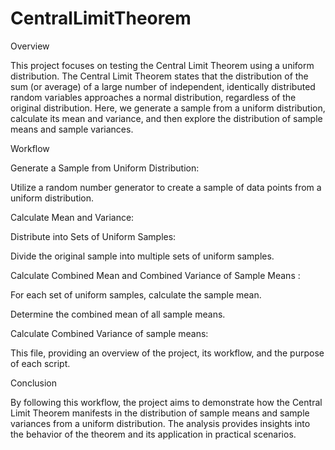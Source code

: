 # CentralLimitTheorem

Overview


This project focuses on testing the Central Limit Theorem using a uniform distribution. The Central Limit Theorem states that the distribution of the sum (or average) of a large number of independent, identically distributed random variables approaches a normal distribution, regardless of the original distribution. Here, we generate a sample from a uniform distribution, calculate its mean and variance, and then explore the distribution of sample means and sample variances.

Workflow

Generate a Sample from Uniform Distribution:


Utilize a random number generator to create a sample of data points from a uniform distribution.


Calculate Mean and Variance:


Distribute into Sets of Uniform Samples:


Divide the original sample into multiple sets of uniform samples.


Calculate Combined Mean and Combined Variance of Sample Means :


For each set of uniform samples, calculate the sample mean.


Determine the combined mean of all sample means.


Calculate Combined Variance of sample means:


This file, providing an overview of the project, its workflow, and the purpose of each script.


Conclusion


By following this workflow, the project aims to demonstrate how the Central Limit Theorem manifests in the distribution of sample means and sample variances from a uniform distribution. The analysis provides insights into the behavior of the theorem and its application in practical scenarios.
